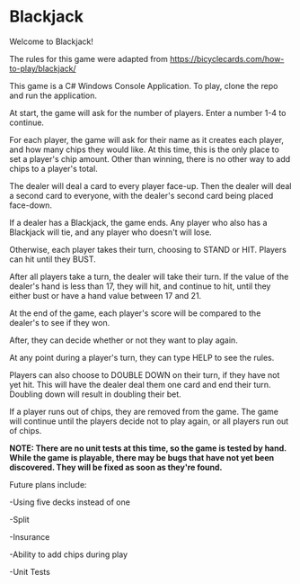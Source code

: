# Blackjack

Welcome to Blackjack!

The rules for this game were adapted from https://bicyclecards.com/how-to-play/blackjack/

This game is a C# Windows Console Application. To play, clone the repo and run the application.

At start, the game will ask for the number of players. Enter a number 1-4 to continue.

For each player, the game will ask for their name as it creates each player, and how many chips they would like. At this time, this is the only place to set a player's chip amount. Other than winning, there is no other way to add chips to a player's total.

The dealer will deal a card to every player face-up. Then the dealer will deal a second card to everyone, with the dealer's second card being placed face-down.

If a dealer has a Blackjack, the game ends. Any player who also has a Blackjack will tie, and any player who doesn't will lose.

Otherwise, each player takes their turn, choosing to STAND or HIT. Players can hit until they BUST.

After all players take a turn, the dealer will take their turn. If the value of the dealer's hand is less than 17, they will hit, and continue to hit, until they either bust or have a hand value between 17 and 21.

At the end of the game, each player's score will be compared to the dealer's to see if they won.

After, they can decide whether or not they want to play again.

At any point during a player's turn, they can type HELP to see the rules.

Players can also choose to DOUBLE DOWN on their turn, if they have not yet hit. This will have the dealer deal them one card and end their turn. Doubling down will result in doubling their bet.

If a player runs out of chips, they are removed from the game. The game will continue until the players decide not to play again, or all players run out of chips.

**NOTE: There are no unit tests at this time, so the game is tested by hand. While the game is playable, there may be bugs that have not yet been discovered. They will be fixed as soon as they're found.**

Future plans include:

  -Using five decks instead of one
  
  -Split
  
  -Insurance
  
  -Ability to add chips during play
  
  -Unit Tests

